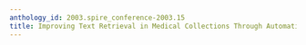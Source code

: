 ```yaml
---
anthology_id: 2003.spire_conference-2003.15
title: Improving Text Retrieval in Medical Collections Through Automatic Categorization
---
```

